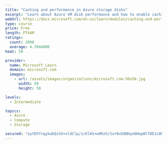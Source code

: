 ```yaml
---
title: "Caching and performance in Azure storage disks"
excerpt: "Learn about Azure VM disk performance and how to enable caching to help optimize read and write access to storage."
webUrl: https://docs.microsoft.com/en-us/learn/modules/caching-and-performance-azure-storage-and-disks/
type: course
price: Free
length: PT44M
ratings:
  count: 2098
  average: 4.7044806
heat: 50

provider:
  name: Microsoft Learn
  domain: microsoft.com
  images:
    - url: /assets/images/organizations/microsoft.com-50x50.jpg
      width: 50
      height: 50

levels:
  - Intermediate

topics:
  - Azure
  - Compute
  - Storage

secured: "oytD5f+qykabQsSX+xldClp/icKlAS+w90zh/Su+9vbQNHyo0HopWlT8E1c0ReH7ZEjK6auBSMuZ+J84atqapl6rJGv6HHK2AAEXBHqGoerOmU5YtnVRfC6lqBWGucgTq3rXXfvgSa7lzSbjA5q5l6V7BcL9zZdZqXgyjvCxsmz1oBS8XX/VQUzlbgX51WL1USE0ZQzPm8WVXaY1sEWej0+pmI4uZ+Qbxjeov+xy/2nHdtqQUaRUZCaoWKkJ3MEJ5n0BoLoDB1Xv10X4Mb7PUyzQrK7w9R3dZ4hZ4kLgy1VyYar+pyKCpKL6jYiLHd17+x7LvBVJWb+g42+Imq9px11Hu1Sgv7QxIFbb2n6yd3KQ3kJId7M/k+BYpHheIUF7/rjSHje+Wf7FX/y9Axsf4dxyFX80vuSuD4B5vhM9wxo=;MY34xXVHcc7sMlAGJqpuhw=="
---
```


